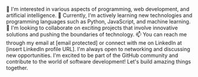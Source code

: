 👀 I'm interested in various aspects of programming, web development, and artificial intelligence.
🌱 Currently, I'm actively learning new technologies and programming languages such as Python, JavaScript, and machine learning.
💞️ I'm looking to collaborate on exciting projects that involve innovative solutions and pushing the boundaries of technology.
📫 You can reach me through my email at [email protected] or connect with me on LinkedIn at [insert LinkedIn profile URL]. I'm always open to networking and discussing new opportunities.
I'm excited to be part of the GitHub community and contribute to the world of software development! Let's build amazing things together.
